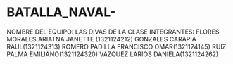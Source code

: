 # BATALLA_NAVAL-
NOMBRE DEL EQUIPO: LAS DIVAS DE LA CLASE 
INTEGRANTES:
FLORES MORALES ARIATNA JANETTE (1321124212)
GONZALES CARAPIA RAUL(1321124313)
ROMERO PADILLA FRANCISCO OMAR(1321124145)
RUIZ PALMA EMILIANO(1321124320)
VAZQUEZ LARIOS DANIELA(1321124262)
